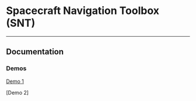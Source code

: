 # Spacecraft Navigation Toolbox (SNT)

***
## Documentation
### Demos
[Demo 1](demos/gravfield_from_shape.md)

[Demo 2]